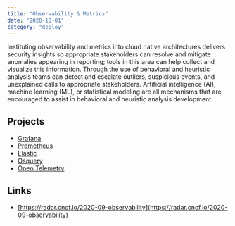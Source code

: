 ```yaml
---
title: "Observability & Metrics"
date: "2020-10-01"
category: "deploy"
---
```

Instituting observability and metrics into cloud native architectures delivers security insights so appropriate
stakeholders can resolve and mitigate anomalies appearing in reporting; tools in this area can help collect and
visualize this information. Through the use of behavioral and heuristic analysis teams can detect and escalate outliers,
suspicious events, and unexplained calls to appropriate stakeholders. Artificial intelligence (AI), machine learning (ML),
or statistical modeling are all mechanisms that are encouraged to assist in behavioral and heuristic analysis development.

## Projects
- [Grafana](https://grafana.com/)
- [Prometheus](https://prometheus.io/)
- [Elastic](https://github.com/elastic)
- [Osquery](https://github.com/osquery/osquery)
- [Open Telemetry]( https://opentelemetry.io/)

<!---
## Commercial Projects
- Datadog
- Splunk
- AlienVault
- ArcSight
-->

## Links
- [https://radar.cncf.io/2020-09-observability](https://radar.cncf.io/2020-09-observability)
